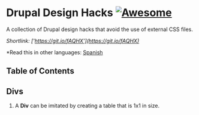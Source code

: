 # Drupal Design Hacks [![Awesome](https://cdn.rawgit.com/sindresorhus/awesome/d7305f38d29fed78fa85652e3a63e154dd8e8829/media/badge.svg)](https://github.com/sindresorhus/awesome)
A collection of Drupal design hacks that avoid the use of external CSS files.

*Shortlink: ['https://git.io/fAQHX'](https://git.io/fAQHX)*

*Read this in other languages: [Spanish](README.es.md)
## Table of Contents



## Divs

1. A **Div** can be imitated by creating a table that is 1x1 in size.

